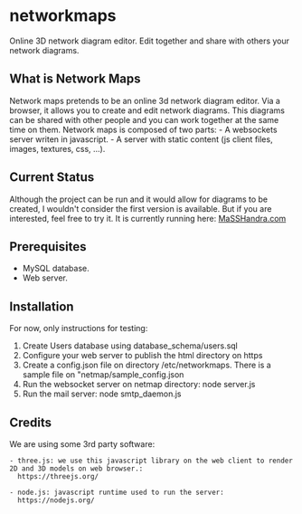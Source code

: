 # networkmaps

Online 3D network diagram editor. Edit together and share with others your network diagrams.

## What is Network Maps

Network maps pretends to be an online 3d network diagram editor. Via a browser, it allows you to create and edit network diagrams. This diagrams can be shared with other people and you can work together at the same time on them.
Network maps is composed of two parts:
    - A websockets server writen in javascript.
    - A server with static content (js client files, images, textures, css, ...).

## Current Status

Although the project can be run and it would allow for diagrams to be created, I wouldn't consider the first version is available. But if you are interested, feel free to try it.
It is currently running here:
[MaSSHandra.com](https://app.masshandra.com)

## Prerequisites

- MySQL database.
- Web server.

## Installation

For now, only instructions for testing:
1. Create Users database using database_schema/users.sql
2. Configure your web server to publish the html directory on https
3. Create a config.json file on directory /etc/networkmaps. There is a sample file on "netmap/sample_config.json
4. Run the websocket server on netmap directory: node server.js
5. Run the mail server: node smtp_daemon.js

## Credits

We are using some 3rd party software:

    - three.js: we use this javascript library on the web client to render 2D and 3D models on web browser.:
      https://threejs.org/

    - node.js: javascript runtime used to run the server:
      https://nodejs.org/

